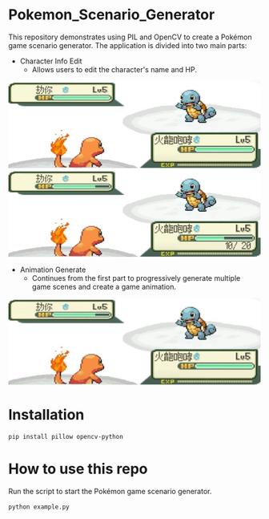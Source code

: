 # Pokemon_Scenario_Generator
This repository demonstrates using PIL and OpenCV to create a Pokémon game scenario generator. The application is divided into two main parts:
- Character Info Edit
  - Allows users to edit the character's name and HP.

![image](https://github.com/xkllkx/Pokemon_Scenario_Generator/blob/main/character_info_edit/f_w_model.jpg)![image](https://github.com/xkllkx/Pokemon_Scenario_Generator/blob/main/character_info_edit/f_w.png)
- Animation Generate
  - Continues from the first part to progressively generate multiple game scenes and create a game animation.

![animation](https://github.com/xkllkx/Pokemon_Scenario_Generator/blob/main/animation_generate/test.gif)

# Installation
```bash
pip install pillow opencv-python
```

# How to use this repo
Run the script to start the Pokémon game scenario generator.
```bash
python example.py
```
